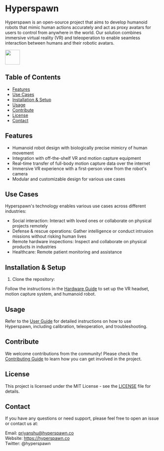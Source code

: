 # Hyperspawn

Hyperspawn is an open-source project that aims to develop humanoid robots that mimic human actions accurately and act as proxy avatars for users to control from anywhere in the world. Our solution combines immersive virtual reality (VR) and teleoperation to enable seamless interaction between humans and their robotic avatars.

<img src="/images/Hyperspawn.png" width="48px">

## Table of Contents
- [Features](#features)
- [Use Cases](#use-cases)
- [Installation & Setup](#installation--setup)
- [Usage](#usage)
- [Contribute](#contribute)
- [License](#license)
- [Contact](#contact)

## Features
- Humanoid robot design with biologically precise mimicry of human movement
- Integration with off-the-shelf VR and motion capture equipment
- Real-time transfer of full-body motion capture data over the internet
- Immersive VR experience with a first-person view from the robot's camera
- Modular and customizable design for various use cases

## Use Cases
Hyperspawn's technology enables various use cases across different industries:

- Social interaction: Interact with loved ones or collaborate on physical projects remotely
- Defense & rescue operations: Gather intelligence or conduct intrusion missions without risking human lives
- Remote hardware inspections: Inspect and collaborate on physical products in industries
- Healthcare: Remote patient monitoring and assistance

## Installation & Setup

1. Clone the repository:

Follow the instructions in the [Hardware Guide](hardware_guide.md) to set up the VR headset, motion capture system, and humanoid robot.

## Usage
Refer to the [User Guide](user_guide.md) for detailed instructions on how to use Hyperspawn, including calibration, teleoperation, and troubleshooting.

## Contribute
We welcome contributions from the community! Please check the [Contributing Guide](contributing.md) to learn how you can get involved in the project.

## License
This project is licensed under the MIT License - see the [LICENSE](/LICENSE) file for details.

## Contact
If you have any questions or need support, please feel free to open an issue or contact us at:

Email: priyanshu@hyperspawn.co  
Website: https://hyperspawn.co  
Twitter: @hyperspawn
